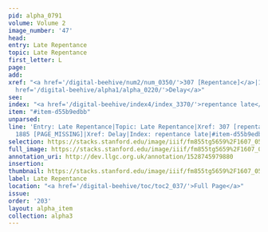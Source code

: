 ```yaml
---
pid: alpha_0791
volume: Volume 2
image_number: '47'
head: 
entry: Late Repentance
topic: Late Repentance
first_letter: L
page: 
add: 
xref: "<a href='/digital-beehive/num2/num_0350/'>307 [Repentance]</a>|1885 [PAGE_MISSING]|<a
  href='/digital-beehive/alpha1/alpha_0220/'>Delay</a>"
see: 
index: "<a href='/digital-beehive/index4/index_3370/'>repentance late</a>"
item: "#item-d55b9edbb"
unparsed: 
line: 'Entry: Late Repentance|Topic: Late Repentance|Xref: 307 [repentance]|Xref:
  1885 [PAGE_MISSING]|Xref: Delay|Index: repentance late|#item-d55b9edbb'
selection: https://stacks.stanford.edu/image/iiif/fm855tg5659%2F1607_0514/319,1937,3014,407/full/0/default.jpg
full_image: https://stacks.stanford.edu/image/iiif/fm855tg5659%2F1607_0514/full/full/0/default.jpg
annotation_uri: http://dev.llgc.org.uk/annotation/1528745979880
insertion: 
thumbnail: https://stacks.stanford.edu/image/iiif/fm855tg5659%2F1607_0514/319,1937,600,180/250,/0/default.jpg
label: Late Repentance
location: "<a href='/digital-beehive/toc/toc2_037/'>Full Page</a>"
issue: 
order: '203'
layout: alpha_item
collection: alpha3
---
```

